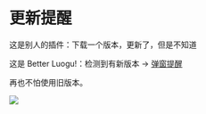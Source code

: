 # 更新提醒

这是别人的插件：下载一个版本，更新了，但是不知道

这是 Better Luogu!：检测到有新版本 -> [弹窗提醒](/function/popup)

再也不怕使用旧版本。

![](https://images.volatiles.us.kg/截屏2024-08-10-14.26.24.9gwhklgyfm.webp)